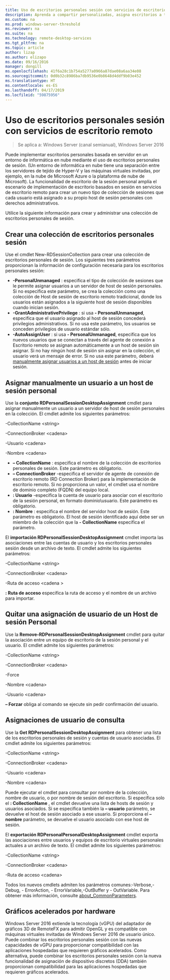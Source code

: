 ```yaml
---
title: Uso de escritorios personales sesión con servicios de escritorio remoto
description: Aprenda a compartir personalizadas, asigna escritorios a través de RDS.
ms.custom: na
ms.prod: windows-server-threshold
ms.reviewer: na
ms.suite: na
ms.technology: remote-desktop-services
ms.tgt_pltfrm: na
ms.topic: article
author: lizap
ms.author: elizapo
ms.date: 09/16/2016
manager: dongill
ms.openlocfilehash: 41f6a28c1b754a5277a0966a87dae08a6aa34e08
ms.sourcegitcommit: 0d0b32c8986ba7db9536e0b8648d4ddf9b03e452
ms.translationtype: HT
ms.contentlocale: es-ES
ms.lasthandoff: 04/17/2019
ms.locfileid: "59875956"
---
```

# <a name="use-personal-session-desktops-with-remote-desktop-services"></a>Uso de escritorios personales sesión con servicios de escritorio remoto

>Se aplica a: Windows Server (canal semianual), Windows Server 2016

Puede implementar escritorios personales basada en servidor en un entorno de informática en nube mediante el uso de escritorios personales de sesión.  (Un entorno de informática en nube tiene una separación entre los servidores de tejido de Hyper-V y las máquinas virtuales invitadas, por ejemplo, en la nube de Microsoft Azure o la plataforma de nube de Microsoft). La funcionalidad de escritorio de la sesión personal amplía el escenario de implementación de escritorio basados en sesión en servicios de escritorio remoto para crear un nuevo tipo de colección de sesiones que cada usuario está asignado a su propio host de sesión personales con derechos administrativos. 

Utilice la siguiente información para crear y administrar una colección de escritorios personales de sesión.

## <a name="create-a-personal-session-desktop-collection"></a>Crear una colección de escritorios personales sesión

Use el cmdlet New-RDSessionCollection para crear una colección de escritorios personales de sesión. Los siguientes tres parámetros proporcionan la información de configuración necesaria para los escritorios personales sesión:

- **-PersonalUnmanaged** : especifica el tipo de colección de sesiones que le permite asignar usuarios a un servidor de host de sesión personales. Si no especifica este parámetro, se crea la colección como una colección de Host de sesión de escritorio remoto tradicional, donde los usuarios están asignados a la siguiente host de sesión disponibles cuando inician sesión.
- **-GrantAdministrativePrivilege** : si usa **- PersonalUnmanaged**, especifica que el usuario asignado al host de sesión concederá privilegios administrativos. Si no usa este parámetro, los usuarios se conceden privilegios de usuario estándar sólo.
- **-AutoAssignUser** : si usa **- PersonalUnmanaged**, especifica que los nuevos usuarios que se conectan a través del agente de conexión a Escritorio remoto se asignan automáticamente a un host de sesión sin asignar. Si no hay ningún host de sesión sin asignar en la colección, el usuario verá un mensaje de error. Si no usa este parámetro, deberá [manualmente asignar usuarios a un host de sesión](#manually-assign-a-user-to-a-personal-session-host) antes de iniciar sesión.

## <a name="manually-assign-a-user-to-a-personal-session-host"></a>Asignar manualmente un usuario a un host de sesión personal
Use la **conjunto RDPersonalSessionDesktopAssignment** cmdlet para asignar manualmente un usuario a un servidor de host de sesión personales en la colección. El cmdlet admite los siguientes parámetros:

-CollectionName \<string\>

-ConnectionBroker \<cadena\> 

-Usuario \<cadena\>

-Nombre \<cadena\>

- **– CollectionName** : especifica el nombre de la colección de escritorios personales de sesión. Este parámetro es obligatorio.
- **– ConnectionBroker** -especifica el servidor de agente de conexión de escritorio remoto (RD Connection Broker) para la implementación de escritorio remoto. Si no proporciona un valor, el cmdlet usa el nombre de dominio completo (FQDN) del equipo local.
- **: Usuario** -especifica la cuenta de usuario para asociar con el escritorio de la sesión personal, en formato dominio\usuario. Este parámetro es obligatorio.
- **: Nombre** : especifica el nombre del servidor host de sesión. Este parámetro es obligatorio. El host de sesión identificado aquí debe ser un miembro de la colección que la **- CollectionName** especifica el parámetro.

El **importación RDPersonalSessionDesktopAssignment** cmdlet importa las asociaciones entre las cuentas de usuario y los escritorios personales sesión desde un archivo de texto. El cmdlet admite los siguientes parámetros:

-CollectionName \<string\>

-ConnectionBroker \<cadena\>

-Ruta de acceso \<cadena >

**: Ruta de acceso** especifica la ruta de acceso y el nombre de un archivo para importar.
 
## <a name="removing-a-user-assignment-from-a-personal-session-host"></a>Quitar una asignación de usuario de un Host de sesión Personal
Use la **Remove-RDPersonalSessionDesktopAssignment** cmdlet para quitar la asociación entre un equipo de escritorio de la sesión personal y el usuario. El cmdlet admite los siguientes parámetros:

-CollectionName \<string\>

-ConnectionBroker \<cadena\>

-Force

-Nombre \<cadena\>

-Usuario \<cadena\>

**– Forzar** obliga al comando se ejecute sin pedir confirmación del usuario.

## <a name="query-user-assignments"></a>Asignaciones de usuario de consulta
Use la **Get RDPersonalSessionDesktopAssignment** para obtener una lista de los escritorios personales de sesión y cuentas de usuario asociadas. El cmdlet admite los siguientes parámetros:

-CollectionName \<string\>

-ConnectionBroker \<cadena\>

-Usuario \<cadena\>

-Nombre \<cadena\>

Puede ejecutar el cmdlet para consultar por nombre de la colección, nombre de usuario, o por nombre de sesión del escritorio. Si especifica solo el **: CollectionName** , el cmdlet devuelve una lista de hosts de sesión y usuarios asociados. Si se especifica también la **– usuario** parámetro, se devuelve el host de sesión asociado a ese usuario. Si proporciona el **– nombre** parámetro, se devuelve el usuario asociado con ese host de sesión. 


El **exportación RDPersonalPersonalDesktopAssignment** cmdlet exporta las asociaciones entre usuarios y equipos de escritorio virtuales personales actuales a un archivo de texto. El cmdlet admite los siguientes parámetros:

-CollectionName \<string\>

-ConnectionBroker \<cadena\>

-Ruta de acceso \<cadena\>


Todos los nuevos cmdlets admiten los parámetros comunes:-Verbose,-Debug, - ErrorAction, - ErrorVariable,-OutBuffer y - OutVariable. Para obtener más información, consulte [about_CommonParameters](https://go.microsoft.com/fwlink/p/?LinkID=113216).

## <a name="hardware-accelerated-graphics"></a>Gráficos acelerados por hardware
Windows Server 2016 extiende la tecnología (vGPU) del adaptador de gráficos 3D de RemoteFX para admitir OpenGL y es compatible con máquinas virtuales invitadas de Windows Server 2016 de usuario único. Puede combinar los escritorios personales sesión con las nuevas capacidades de vGPU para proporcionar compatibilidad con las aplicaciones hospedadas que requieren gráficos acelerados. Como alternativa, puede combinar los escritorios personales sesión con la nueva funcionalidad de asignación de dispositivo discretos (DDA) también proporcionan compatibilidad para las aplicaciones hospedadas que requieren gráficos acelerados.
